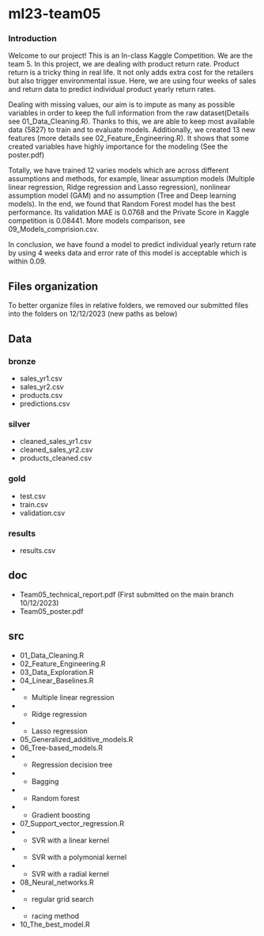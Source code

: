 # ml23-team05

### Introduction
Welcome to our project! This is an In-class Kaggle Competition. We are the team 5. 
In this project, we are dealing with product return rate. Product return is a tricky thing in real life. It not only adds extra cost for the retailers but also trigger environmental issue. Here, we are using four weeks of sales and return data to predict individual product yearly return rates.

Dealing with missing values, our aim is to impute as many as possible variables in order to keep the full information from the raw dataset(Details see 01_Data_Cleaning.R). Thanks to this, we are able to keep most available data (5827) to train and to evaluate models. Additionally, we created 13 new features (more details see 02_Feature_Engineering.R). It shows that some created variables have highly importance for the modeling (See the poster.pdf)

Totally, we have trained 12 varies models which are across different assumptions and methods, for example, linear assumption models (Multiple linear regression, Ridge regression and Lasso regression), nonlinear assumption model (GAM) and no assumption (Tree and Deep learning models). In the end, we found that Random Forest model has the best performance. Its validation MAE is 0.0768 and the Private Score in Kaggle competition is 0.08441. More models comparison, see 09_Models_comprision.csv.

In conclusion, we have found a model to predict individual yearly return rate by using 4 weeks data and error rate of this model is acceptable which is within 0.09.

## Files organization
To better organize files in relative folders, we removed our submitted files into the folders on 12/12/2023 (new paths as below)
## Data 
### bronze
- sales_yr1.csv
- sales_yr2.csv
- products.csv
- predictions.csv
### silver
- cleaned_sales_yr1.csv
- cleaned_sales_yr2.csv
- products_cleaned.csv
### gold
- test.csv
- train.csv
- validation.csv
### results
-  results.csv
## doc
- Team05_technical_report.pdf (First submitted on the main branch 10/12/2023)
- Team05_poster.pdf
## src
- 01_Data_Cleaning.R
- 02_Feature_Engineering.R
- 03_Data_Exploration.R
- 04_Linear_Baselines.R
- - Multiple linear regression
- - Ridge regression
- - Lasso regression 
- 05_Generalized_additive_models.R
- 06_Tree-based_models.R
- - Regression decision tree
- - Bagging
- - Random forest
- - Gradient boosting
- 07_Support_vector_regression.R
- - SVR with a linear kernel
- - SVR with a polymonial kernel
- - SVR with a radial kernel
- 08_Neural_networks.R
- - regular grid search
- - racing method
- 10_The_best_model.R
